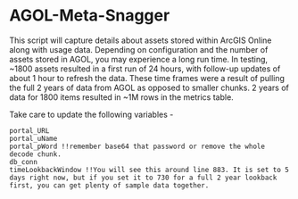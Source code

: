 # AGOL-Meta-Snagger
This script will capture details about assets stored within ArcGIS Online along with usage data. Depending on configuration and the number of assets stored in AGOL, you may experience a long run time. In testing, ~1800 assets resulted in a first run of 24 hours, with follow-up updates of about 1 hour to refresh the data. These time frames were a result of pulling the full 2 years of data from AGOL as opposed to smaller chunks. 2 years of data for 1800 items resulted in ~1M rows in the metrics table.

Take care to update the following variables -

    portal_URL
    portal_uName
    portal_pWord !!remember base64 that password or remove the whole decode chunk.
    db_conn
    timeLookbackWindow !!You will see this around line 883. It is set to 5 days right now, but if you set it to 730 for a full 2 year lookback first, you can get plenty of sample data together.
    
